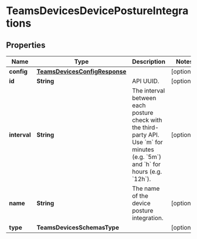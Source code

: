 

# TeamsDevicesDevicePostureIntegrations


## Properties

| Name | Type | Description | Notes |
|------------ | ------------- | ------------- | -------------|
|**config** | [**TeamsDevicesConfigResponse**](TeamsDevicesConfigResponse.md) |  |  [optional] |
|**id** | **String** | API UUID. |  [optional] |
|**interval** | **String** | The interval between each posture check with the third-party API. Use &#x60;m&#x60; for minutes (e.g. &#x60;5m&#x60;) and &#x60;h&#x60; for hours (e.g. &#x60;12h&#x60;). |  [optional] |
|**name** | **String** | The name of the device posture integration. |  [optional] |
|**type** | **TeamsDevicesSchemasType** |  |  [optional] |



